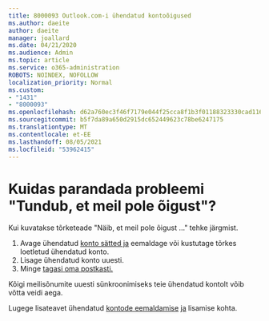 ```yaml
---
title: 8000093 Outlook.com-i ühendatud kontoõigused
ms.author: daeite
author: daeite
manager: joallard
ms.date: 04/21/2020
ms.audience: Admin
ms.topic: article
ms.service: o365-administration
ROBOTS: NOINDEX, NOFOLLOW
localization_priority: Normal
ms.custom:
- "1431"
- "8000093"
ms.openlocfilehash: d62a760ec3f46f7179e044f25cca8f1b3f01188323330cad11671311eef002e6
ms.sourcegitcommit: b5f7da89a650d2915dc652449623c78be6247175
ms.translationtype: MT
ms.contentlocale: et-EE
ms.lasthandoff: 08/05/2021
ms.locfileid: "53962415"
---
```

# <a name="how-to-fix-it-looks-like-we-dont-have-permission"></a>Kuidas parandada probleemi "Tundub, et meil pole õigust"?

Kui kuvatakse tõrketeade "Näib, et meil pole õigust ..." tehke järgmist.

1. Avage ühendatud [konto sätted ja](https://outlook.live.com/mail/options/mail/accounts) eemaldage või kustutage tõrkes loetletud ühendatud konto.
2. Lisage ühendatud konto uuesti.
3. Minge [tagasi oma postkasti.](https://outlook.live.com/mail/inbox)

Kõigi meilisõnumite uuesti sünkroonimiseks teie ühendatud kontolt võib võtta veidi aega.

Lugege lisateavet ühendatud [kontode eemaldamise](https://support.office.com/article/0b9a6b95-ff1b-46c1-bf60-d6b3b82c5ac8?wt.mc_id=Office_Outlook_com_Alchemy) [ja](https://support.office.com/article/c5224df4-5885-4e79-91ba-523aa743f0ba?wt.mc_id=Office_Outlook_com_Alchemy) lisamise kohta.